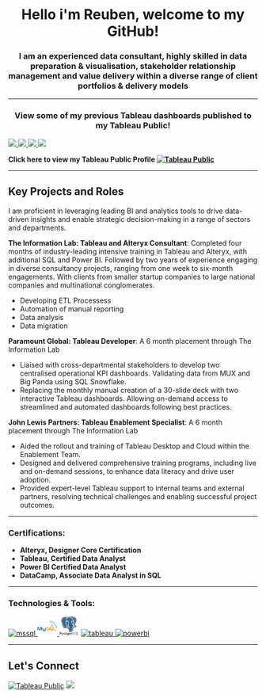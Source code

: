 

<h1 align="center">Hello i'm Reuben, welcome to my GitHub! </h1>
<h3 align="center">I am an experienced data consultant, highly skilled in data preparation & visualisation, stakeholder relationship management and value delivery within a diverse range of client portfolios & delivery models</h3>

---

<h3 align="center"> View some of my previous Tableau dashboards published to my Tableau Public! </h3>

</a>
<a href="https://public.tableau.com/app/profile/reuben.clayman/viz/HelpDeskDashboardRWFD1/HelpDeskDashboard">
    <img src="https://public.tableau.com/thumb/views/HelpDeskDashboardRWFD1/HelpDeskDashboard" width ="50%">    
	
  </a>
  <a href="https://public.tableau.com/app/profile/reuben.clayman/viz/SUPERSTORESALESDASHBOARD_17260521829740/SALESDASHBOARD">
    <img src="https://public.tableau.com/thumb/views/SUPERSTORESALESDASHBOARD_17260521829740/SALESDASHBOARD" width ="50%">
  </a>
  <a href="https://public.tableau.com/app/profile/reuben.clayman/viz/SalesPipelineDashboard_17230252762430/LeadGeneration">
    <img src="https://public.tableau.com/thumb/views/SalesPipelineDashboard_17230252762430/LeadGeneration" width ="50%">
  </a>
  <a href="https://public.tableau.com/app/profile/reuben.clayman/viz/CALLCENTERDASHBOARDRWFDWIP/CALLCENTREDASHBOARD">
    <img src="https://public.tableau.com/thumb/views/CALLCENTERDASHBOARDRWFDWIP/CALLCENTREDASHBOARD" width ="50%">
  </a>


 **Click here to view my Tableau Public Profile <a href="https://public.tableau.com/app/profile/reuben.clayman/vizzes"><img src="https://img.icons8.com/?size=30&id=9Kvi1p1F0tUo&format=png&color=000000" alt="Tableau Public"/></a>**
   
---
## Key Projects and Roles

I am proficient in leveraging leading BI and analytics tools to drive data-driven insights and enable strategic decision-making in a range of sectors and departments.

**The Information Lab: Tableau and Alteryx Consultant**: 
Completed four months of industry-leading intensive training in Tableau and Alteryx, with additional SQL and Power BI. Followed by two years of experience engaging in diverse consultancy projects, ranging from one week to six-month engagements. With clients from smaller startup companies to large national companies and multinational conglomerates.
- Developing ETL Processess
- Automation of manual reporting 
- Data analysis
- Data migration 

  
**Paramount Global: Tableau Developer**: 
A 6 month placement through The Information Lab
- Liaised with cross-departmental stakeholders to develop two centralised operational KPI dashboards. Validating data from MUX and Big Panda using SQL Snowflake.
- Replacing the monthly manual creation of a 30-slide deck with two interactive Tableau dashboards. Allowing on-demand access to streamlined and automated dashboards following best practices.

  
**John Lewis Partners: Tableau Enablement Specialist**: 
A 6 month placement through The Information Lab
- Aided the rollout and training of Tableau Desktop and Cloud within the Enablement Team.
- Designed and delivered comprehensive training programs, including live and on-demand sessions, to enhance data literacy and drive user adoption.
- Provided expert-level Tableau support to internal teams and external partners, resolving technical challenges and enabling successful project outcomes.
  

---
### **Certifications**:
- **Alteryx, Designer Core Certification**
- **Tableau, Certified Data Analyst** 
- **Power BI Certified Data Analyst**
- **DataCamp, Associate Data Analyst in SQL**

---

<h3 align="left"> Technologies & Tools: </h1>
<p align="left"> 
  <a href="https://www.microsoft.com/en-us/sql-server" target="_blank" rel="noreferrer"> 
    <img src="https://www.svgrepo.com/show/303229/microsoft-sql-server-logo.svg" alt="mssql" width="40" height="40"/> 
  </a> 
  <a href="https://www.mysql.com/" target="_blank" rel="noreferrer"> 
    <img src="https://raw.githubusercontent.com/devicons/devicon/master/icons/mysql/mysql-original-wordmark.svg" alt="mysql" width="40" height="40"/> 
  <a href="https://www.postgresql.org" target="_blank" rel="noreferrer"> 
   </a> 
    <img src="https://raw.githubusercontent.com/devicons/devicon/master/icons/postgresql/postgresql-original-wordmark.svg" alt="postgresql" width="40" height="40"/> 
  </a> 
  <!-- Adding Tableau, PowerBI, Looker, Qlik -->
  <a href="https://www.tableau.com/" target="_blank" rel="noreferrer"> 
    <img src="https://img.icons8.com/?size=100&id=9Kvi1p1F0tUo&format=png&color=000000" alt="tableau" width="40" height="40"/> 
  </a> 
  <a href="https://powerbi.microsoft.com/" target="_blank" rel="noreferrer"> 
    <img src="https://img.icons8.com/?size=100&id=3sGOUDo9nJ4k&format=png&color=000000" alt="powerbi" width="40" height="40"/> 
  </a> 
</p>

---
## Let's Connect
<p align="left"> 
	<a href="https://public.tableau.com/app/profile/reuben.clayman/vizzes"><img src="https://img.icons8.com/?size=100&id=9Kvi1p1F0tUo&format=png&color=000000" alt="Tableau Public"/></a>
	<a href="https://www.linkedin.com/in/reuben-clayman-844260161/"><img src="https://img.icons8.com/?size=100&id=xuvGCOXi8Wyg&format=png&color=000000"/></a>
 

<!--
**ReubenClayman/ReubenClayman** is a ✨ _special_ ✨ repository because its `README.md` (this file) appears on your GitHub profile.

Here are some ideas to get you started:

- 🔭 I’m currently working on ...
- 🌱 I’m currently learning ...
- 👯 I’m looking to collaborate on ...
- 🤔 I’m looking for help with ...
- 💬 Ask me about ...
- 📫 How to reach me: ...
- 😄 Pronouns: ...
- ⚡ Fun fact: ...
-->
